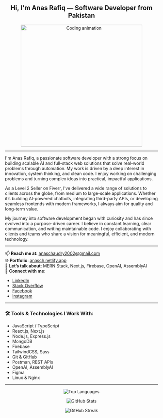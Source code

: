<h2 align="center">Hi, I'm Anas Rafiq — Software Developer from Pakistan</h2>

<p align="center">
  <img src="https://camo.githubusercontent.com/7de37139d0b4c1ce40865e799b446c0e963a3dd8fb68d239707237c40604fa3d/68747470733a2f2f63646e2e6472696262626c652e636f6d2f75736572732f3733303730332f73637265656e73686f74732f363538313234332f6176656e746f2e676966" width="400" alt="Coding animation" />
</p>

---

I'm Anas Rafiq, a passionate software developer with a strong focus on building scalable AI and full-stack web solutions that solve real-world problems through automation. My work is driven by a deep interest in innovation, system thinking, and clean code. I enjoy working on challenging problems and turning complex ideas into practical, impactful applications.

As a Level 2 Seller on Fiverr, I've delivered a wide range of solutions to clients across the globe, from medium to large-scale applications. Whether it’s building AI-powered chatbots, integrating third-party APIs, or developing seamless frontends with modern frameworks, I always aim for quality and long-term value.

My journey into software development began with curiosity and has since evolved into a purpose-driven career. I believe in constant learning, clear communication, and writing maintainable code. I enjoy collaborating with clients and teams who share a vision for meaningful, efficient, and modern technology.


---

📫 **Reach me at**: anaschaudry2002@gmail.com  
🌐 **Portfolio**: [anasch.netlify.app](https://anasch.netlify.app)  
💬 **Let’s talk about**: MERN Stack, Next.js, Firebase, OpenAI, AssemblyAI  
🔗 **Connect with me**:  
- [LinkedIn](https://linkedin.com/in/anas%20ch)  
- [Stack Overflow](https://stackoverflow.com/users/23267716)  
- [Facebook](https://fb.com/webix%20anas)  
- [Instagram](https://instagram.com/webix_info)  

---

### 🛠️ Tools & Technologies I Work With:
- JavaScript / TypeScript  
- React.js, Next.js  
- Node.js, Express.js  
- MongoDB  
- Firebase  
- TailwindCSS, Sass  
- Git & GitHub  
- Postman, REST APIs  
- OpenAI, AssemblyAI  
- Figma  
- Linux & Nginx  

---

<p align="center">
  <img src="https://github-readme-stats.vercel.app/api/top-langs?username=anasch113&show_icons=true&locale=en&layout=compact" alt="Top Languages" />
</p>

<p align="center">
  <img src="https://github-readme-stats.vercel.app/api?username=anasch113&show_icons=true&locale=en" alt="GitHub Stats" />
</p>

<p align="center">
  <img src="https://github-readme-streak-stats.herokuapp.com/?user=anasch113&" alt="GitHub Streak" />
</p>
